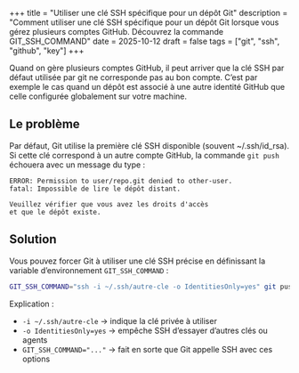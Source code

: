 +++
title = "Utiliser une clé SSH spécifique pour un dépôt Git"
description = "Comment utiliser une clé SSH spécifique pour un dépôt Git lorsque vous gérez plusieurs comptes GitHub. Découvrez la commande GIT_SSH_COMMAND"
date = 2025-10-12
draft = false
tags =  ["git", "ssh", "github", "key"]
+++

Quand on gère plusieurs comptes GitHub, il peut arriver que la clé SSH par défaut utilisée par git ne corresponde pas au bon compte.
C’est par exemple le cas quand un dépôt est associé à une autre identité GitHub que celle configurée globalement sur votre machine.

<!--more-->

## Le problème

Par défaut, Git utilise la première clé SSH disponible (souvent ~/.ssh/id_rsa).
Si cette clé correspond à un autre compte GitHub, la commande `git push` échouera avec un message du type :

```text
ERROR: Permission to user/repo.git denied to other-user.
fatal: Impossible de lire le dépôt distant.

Veuillez vérifier que vous avez les droits d'accès
et que le dépôt existe.
```

## Solution

Vous pouvez forcer Git à utiliser une clé SSH précise en définissant la variable d’environnement `GIT_SSH_COMMAND` :

```sh
GIT_SSH_COMMAND="ssh -i ~/.ssh/autre-cle -o IdentitiesOnly=yes" git push
```

Explication :
* `-i ~/.ssh/autre-cle` → indique la clé privée à utiliser
* `-o IdentitiesOnly=yes` → empêche SSH d’essayer d’autres clés ou agents
* `GIT_SSH_COMMAND="..."` → fait en sorte que Git appelle SSH avec ces options

